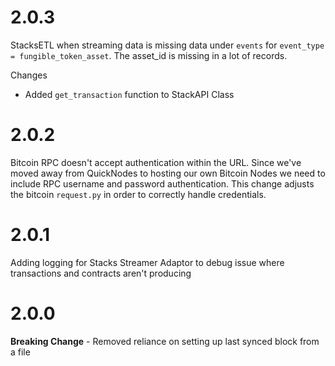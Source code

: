 # 2.0.3
StacksETL when streaming data is missing data under `events` for `event_type = fungible_token_asset`. The asset_id is missing in a lot of records.

Changes
* Added `get_transaction` function to StackAPI Class

# 2.0.2
Bitcoin RPC doesn't accept authentication within the URL. Since we've moved away from QuickNodes to hosting our own Bitcoin Nodes we need to include RPC username and password authentication. This change adjusts the bitcoin `request.py` in order to correctly handle credentials.

# 2.0.1
Adding logging for Stacks Streamer Adaptor to debug issue where transactions and contracts aren't producing

# 2.0.0
**Breaking Change** - Removed reliance on setting up last synced block from a file 
